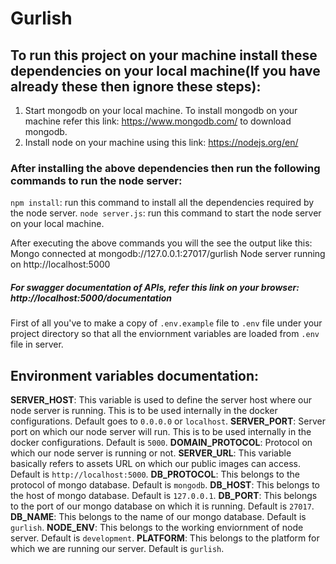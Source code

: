 # Gurlish

## To run this project on your machine install these dependencies on your local machine(If  you have already these then ignore these steps):

1. Start mongodb on your local machine. To install mongodb on your machine refer this link: https://www.mongodb.com/ to download mongodb.
2. Install node on your machine using this link: https://nodejs.org/en/

### After installing the above dependencies then run the following commands to run the node server:

`npm install`: run this command to install all the dependencies required by the node server.
`node server.js`: run this command to start the node server on your local machine.

After executing the above commands you will the see the output like this: 
Mongo connected at  mongodb://127.0.0.1:27017/gurlish
Node server running on  http://localhost:5000

##### For swagger documentation of APIs, refer this link on your browser: http://localhost:5000/documentation

First of all you've to make a copy of `.env.example` file to `.env` file under your project directory so that all the enviornment variables are loaded from `.env` file in server.

## Environment variables documentation: 
**SERVER_HOST**: This variable is used to define the server host where our node server is running. This is to be used internally in the docker configurations. Default goes to `0.0.0.0` or `localhost`.
**SERVER_PORT**: Server port on which our node server will run. This is to be used internally in the docker configurations. Default is `5000`.
**DOMAIN_PROTOCOL**: Protocol on which our node server is running or not. 
**SERVER_URL**: This variable basically refers to assets URL on which our public images can access. Default is `http://localhost:5000`.
**DB_PROTOCOL**: This belongs to the protocol of mongo database. Default is `mongodb`.
**DB_HOST**: This belongs to the host of mongo database. Default is `127.0.0.1`.
**DB_PORT**: This belongs to the port of our mongo database on which it is running. Default is `27017`.
**DB_NAME**: This belongs to the name of our mongo database. Default is `gurlish`.
**NODE_ENV**: This belongs to the working enviornment of node server. Default is `development`.
**PLATFORM**: This belongs to the platform for which we are running our server. Default is `gurlish`.